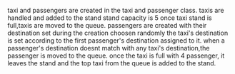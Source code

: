 taxi and passengers are created in the taxi and passenger class. taxis are handled and added to the stand stand capacity is 5 once taxi stand is full,taxis are moved to the queue. passengers are created with their destination set during the creation choosen randomly the taxi's destination is set according to the first passenger's destination assigned to it. when a passenger's destination doesnt match with any taxi's destination,the passenger is moved to the queue. once the taxi is full with 4 passenger, it leaves the stand and the top taxi from the queue is added to the stand.

